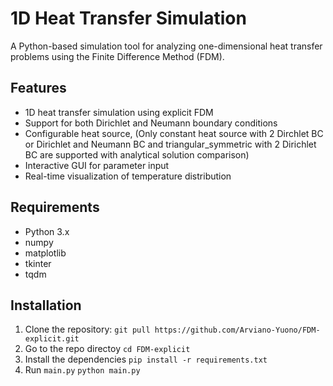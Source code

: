 # 1D Heat Transfer Simulation

A Python-based simulation tool for analyzing one-dimensional heat transfer problems using the Finite Difference Method (FDM).

## Features

- 1D heat transfer simulation using explicit FDM
- Support for both Dirichlet and Neumann boundary conditions
- Configurable heat source, (Only constant heat source with 2 Dirchlet BC or Dirichlet and Neumann BC and triangular_symmetric with 2 Dirichlet BC are supported with analytical solution comparison)
- Interactive GUI for parameter input
- Real-time visualization of temperature distribution

## Requirements

- Python 3.x
- numpy
- matplotlib
- tkinter
- tqdm

## Installation

1. Clone the repository:
   `git pull https://github.com/Arviano-Yuono/FDM-explicit.git`
2. Go to the repo directoy
   `cd FDM-explicit`
3. Install the dependencies
   `pip install -r requirements.txt`
4. Run `main.py`
   `python main.py`
